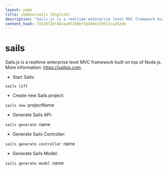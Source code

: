 ```yaml
---
layout: page
title: common/sails (English)
description: "Sails.js is a realtime enterprise level MVC framework built on top of Node.js."
content_hash: 7153872bf481a107258bf16549e17d517ca252de
---
```

# sails

Sails.js is a realtime enterprise level MVC framework built on top of Node.js.
More information: <https://sailsjs.com>.

- Start Sails:

`sails lift`

- Create new Sails project:

`sails new `<span class="tldr-var badge badge-pill bg-dark-lm bg-white-dm text-white-lm text-dark-dm font-weight-bold">projectName</span>

- Generate Sails API:

`sails generate `<span class="tldr-var badge badge-pill bg-dark-lm bg-white-dm text-white-lm text-dark-dm font-weight-bold">name</span>

- Generate Sails Controller:

`sails generate controller `<span class="tldr-var badge badge-pill bg-dark-lm bg-white-dm text-white-lm text-dark-dm font-weight-bold">name</span>

- Generate Sails Model:

`sails generate model `<span class="tldr-var badge badge-pill bg-dark-lm bg-white-dm text-white-lm text-dark-dm font-weight-bold">name</span>
